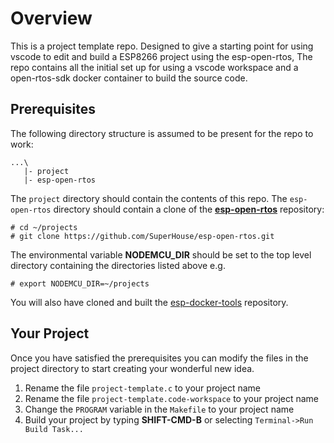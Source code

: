 # Overview

This is a project template repo. Designed to give a starting point for using
vscode to edit and build a ESP8266 project using the esp-open-rtos,
The repo contains all the initial set up for using a vscode workspace and a
open-rtos-sdk docker container to build the source code.

## Prerequisites

The following directory structure is assumed to be present for the repo to work:

```text
...\
   |- project
   |- esp-open-rtos
```

The `project` directory should contain the contents of this repo.
The `esp-open-rtos` directory should contain a clone of the
**[esp-open-rtos](https://github.com/SuperHouse/esp-open-rtos.git)**
repository:

```text
# cd ~/projects
# git clone https://github.com/SuperHouse/esp-open-rtos.git
```

The environmental variable **NODEMCU_DIR** should be set to the top level
directory containing the directories listed above e.g.

```text
# export NODEMCU_DIR=~/projects
```

You will also have cloned and built the [esp-docker-tools](https://github.com/WizBangCrash/esp-docker-tools)
repository.

## Your Project

Once you have satisfied the prerequisites you can modify the files in the project
directory to start creating your wonderful new idea.

1. Rename the file `project-template.c` to your project name
1. Rename the file `project-template.code-workspace` to your project name
1. Change the `PROGRAM` variable in the `Makefile` to your project name
1. Build your project by typing **SHIFT-CMD-B** or selecting `Terminal->Run Build Task...`